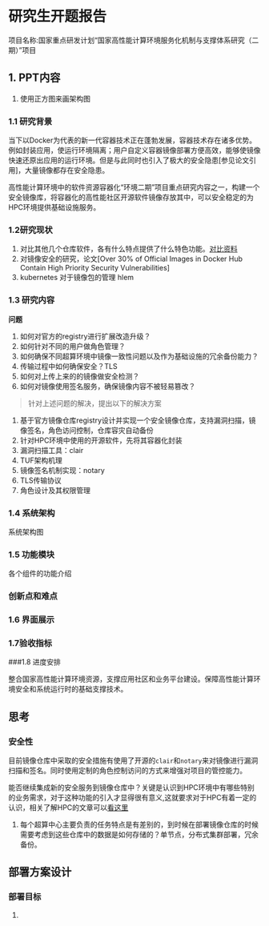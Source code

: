 # 研究生开题报告

项目名称:国家重点研发计划“国家高性能计算环境服务化机制与支撑体系研究（二期）”项目

## 1. PPT内容

1. 使用正方图来画架构图

### 1.1 研究背景

当下以Docker为代表的新一代容器技术正在蓬勃发展，容器技术存在诸多优势。例如封装应用，使运行环境隔离；用户自定义容器镜像部署方便高效，能够使镜像快速还原出应用的运行环境。但是与此同时也引入了极大的安全隐患[参见论文引用]，大量镜像都存在安全隐患。

高性能计算环境中的软件资源容器化“环境二期”项目重点研究内容之一，构建一个安全镜像库，将容器化的高性能社区开源软件镜像存放其中，可以安全稳定的为HPC环境提供基础设施服务。

### 1.2研究现状
1. 对比其他几个仓库软件，各有什么特点提供了什么特色功能。[对比资料](https://github.com/goharbor/harbor/blob/master/docs/registry_landscape.md)
2. 对镜像安全的研究，论文[Over 30% of Official Images in Docker Hub Contain High Priority Security Vulnerabilities]
3. kubernetes 对于镜像包的管理 hlem



### 1.3 研究内容
 **问题**
 1. 如何对官方的registry进行扩展改造升级？
 2. 如何针对不同的用户做角色管理？
 3. 如何确保不同超算环境中镜像一致性问题以及作为基础设施的冗余备份能力？
 4. 传输过程中如何确保安全？TLS
 5. 如何对上传上来的的镜像做安全检测？
 6. 如何对镜像使用签名服务，确保镜像内容不被轻易篡改？

 
> 针对上述问题的解决，提出以下的解决方案

1. 基于官方镜像仓库registry设计并实现一个安全镜像仓库，支持漏洞扫描，镜像签名，角色访问控制，仓库容灾自动备份
2. 针对HPC环境中使用的开源软件，先将其容器化封装
3. 漏洞扫描工具：clair
4. TUF架构机理
5. 镜像签名机制实现：notary
6. TLS传输协议
7. 角色设计及其权限管理
      
### 1.4 系统架构
系统架构图

### 1.5 功能模块
各个组件的功能介绍

### 创新点和难点

### 1.6 界面展示

### 1.7验收指标

###1.8 进度安排

整合国家高性能计算环境资源，支撑应用社区和业务平台建设。保障高性能计算环境安全和系统运行时的基础支撑技术。
## 思考
### 安全性
目前镜像仓库中采取的安全措施有使用了开源的`clair`和`notary`来对镜像进行漏洞扫描和签名。同时使用定制的角色控制访问的方式来增强对项目的管控能力。

能否继续集成新的安全服务到镜像仓库中？关键是认识到HPC环境中有哪些特别的业务需求，对于这种功能的引入才显得很有意义,这就要求对于HPC有着一定的认识，相关了解HPC的文章可以[看这里](http://blog.zxh.site/categories/%E9%AB%98%E6%80%A7%E8%83%BD%E8%AE%A1%E7%AE%97/page/2/)

1. 每个超算中心主要负责的任务特点是有差别的，到时候在部署镜像仓库的时候需要考虑到这些仓库中的数据是如何存储的？单节点，分布式集群部署，冗余备份。

## 部署方案设计
### 部署目标
1. 